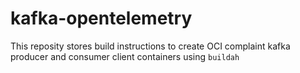 # kafka-opentelemetry

This reposity stores build instructions to create OCI complaint kafka producer and consumer client containers using `buildah`

